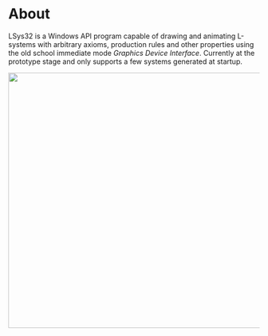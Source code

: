 # About
LSys32 is a Windows API program capable of drawing and animating L-systems with arbitrary
axioms, production rules and other properties using the old school immediate mode
*Graphics Device Interface*. Currently at the prototype stage and only supports a few
systems generated at startup.

<p align="center">
  <img width="770" height="512" src="https://user-images.githubusercontent.com/73359818/167179535-4c8c32f8-257a-4345-a949-da53546187b8.gif">
</p>
